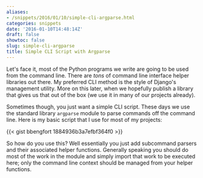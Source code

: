 ```yaml
---
aliases:
- /snippets/2016/01/10/simple-cli-argparse.html
categories: snippets
date: '2016-01-10T14:48:14Z'
draft: false
showtoc: false
slug: simple-cli-argparse
title: Simple CLI Script with Argparse
---
```


Let's face it, most of the Python programs we write are going to be used from the command line. There are _tons_ of command line interface helper libraries out there. My preferred CLI method is the style of Django's management utility. More on this later, when we hopefully publish a library that gives us that out of the box (we use it in many of our projects already).

Sometimes though, you just want a simple CLI script. These days we use the standard library `argparse` module to parse commands off the command line. Here is my basic script that I use for most of my projects:

{{< gist bbengfort 1884936b3a7efbf364f0 >}}

So how do you use this? Well essentially you just add subcommand parsers and their associated helper functions. Generally speaking you should do most of the work in the module and simply import that work to be executed here; only the command line context should be managed from your helper functions.
